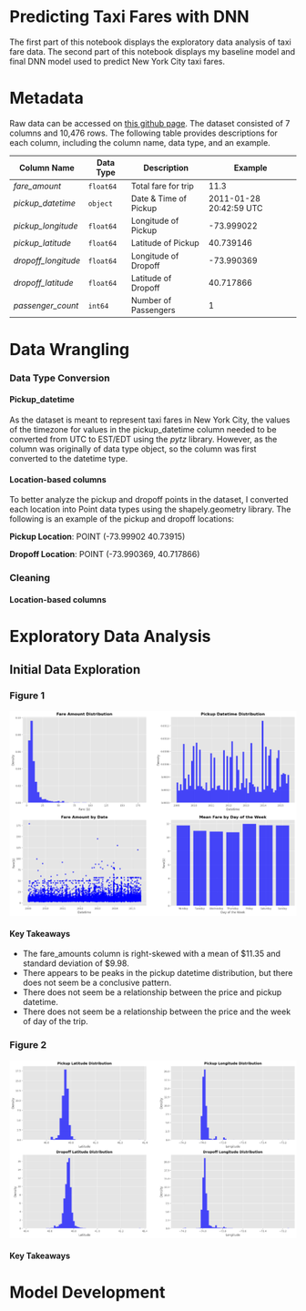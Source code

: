 # Predicting Taxi Fares with DNN

The first part of this notebook displays the exploratory data analysis of taxi fare data. The second part of this notebook displays my baseline model and final DNN model used to predict New York City taxi fares.

# Metadata

Raw data can be accessed on [this github page](https://github.com/GoogleCloudPlatform/training-data-analyst/tree/master/courses/machine_learning/deepdive2/introduction_to_tensorflow/toy_data). The dataset consisted of 7 columns and 10,476 rows. The following table provides descriptions for each column, including the column name, data type, and an example.

| **Column Name** | **Data Type**  | **Description**  | **Example**  |
|---|---|---|---|
| _fare_amount_  | `float64`  | Total fare for trip |  11.3 |
| _pickup_datetime_ | `object` | Date & Time of Pickup  | 2011-01-28 20:42:59 UTC  |
| _pickup_longitude_ | `float64` | Longitude of Pickup  | -73.999022 |
| _pickup_latitude_  | `float64` | Latitude of Pickup | 40.739146 |
| _dropoff_longitude_  | `float64` | Longitude of Dropoff |  -73.990369  |
| _dropoff_latitude_  | `float64` | Latitude of Dropoff  | 40.717866 |
| _passenger_count_ | `int64`  | Number of Passengers  | 1 |

# Data Wrangling

### Data Type Conversion

#### Pickup_datetime
As the dataset is meant to represent taxi fares in New York City, the values of the timezone for values in the pickup_datetime column needed to be converted from UTC to EST/EDT using the _pytz_ library. However, as the column was originally of data type object, so the column was first converted to the datetime type.

#### Location-based columns
To better analyze the pickup and dropoff points in the dataset, I converted each location into Point data types using the shapely.geometry library. The following is an example of the pickup and dropoff locations:

**Pickup Location**: POINT (-73.99902 40.73915)

**Dropoff Location**: POINT (-73.990369, 40.717866)

### Cleaning

#### Location-based columns


# Exploratory Data Analysis

## Initial Data Exploration

### Figure 1
<img src="https://github.com/collin-k/taxi-fare-prediction/blob/main/visualizations/quad-graphs.png">

#### Key Takeaways
* The fare_amounts column is right-skewed with a mean of $11.35 and standard deviation of $9.98.
* There appears to be peaks in the pickup datetime distribution, but there does not seem be a conclusive pattern.
* There does not seem be a relationship between the price and pickup datetime.
* There does not seem be a relationship between the price and the week of day of the trip.

### Figure 2
<img src="https://github.com/collin-k/taxi-fare-prediction/blob/main/visualizations/location_graphs.png">

#### Key Takeaways

###


# Model Development

 

